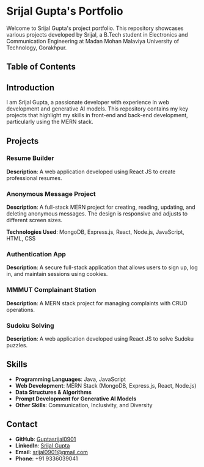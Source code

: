 # Srijal Gupta's Portfolio

Welcome to Srijal Gupta's project portfolio. This repository showcases various projects developed by Srijal, a B.Tech student in Electronics and Communication Engineering at Madan Mohan Malaviya University of Technology, Gorakhpur.

## Table of Contents


## Introduction

I am Srijal Gupta, a passionate developer with experience in web development and generative AI models. This repository contains my key projects that highlight my skills in front-end and back-end development, particularly using the MERN stack. 

## Projects

### Resume Builder

**Description**: A web application developed using React JS to create professional resumes.

### Anonymous Message Project

**Description**: A full-stack MERN project for creating, reading, updating, and deleting anonymous messages. The design is responsive and adjusts to different screen sizes.

**Technologies Used**: MongoDB, Express.js, React, Node.js, JavaScript, HTML, CSS

### Authentication App

**Description**: A secure full-stack application that allows users to sign up, log in, and maintain sessions using cookies.

### MMMUT Complainant Station

**Description**: A MERN stack project for managing complaints with CRUD operations.

### Sudoku Solving

**Description**: A web application developed using React JS to solve Sudoku puzzles.

## Skills

- **Programming Languages**: Java, JavaScript
- **Web Development**: MERN Stack (MongoDB, Express.js, React, Node.js)
- **Data Structures & Algorithms**
- **Prompt Development for Generative AI Models**
- **Other Skills**: Communication, Inclusivity, and Diversity

## Contact

- **GitHub**: [Guptasrijal0901](https://github.com/Guptasrijal0901)
- **LinkedIn**: [Srijal Gupta](https://www.linkedin.com/in/srijal-gupta-93840b292)
- **Email**: srijal0901@gmail.com
- **Phone**: +91 9336039041
